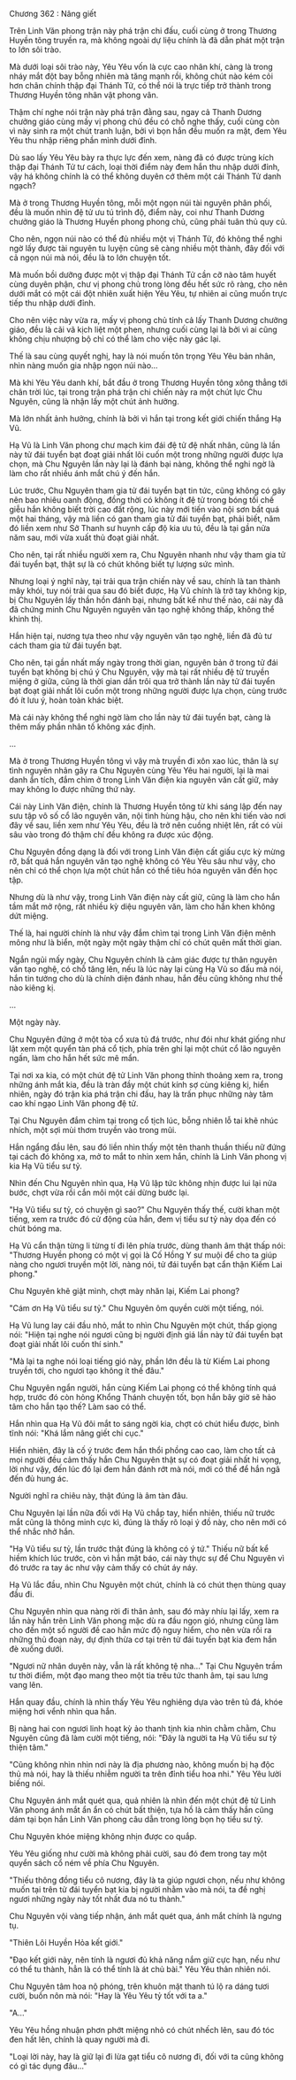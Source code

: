 




Chương 362 : Nâng giết


Trên Linh Văn phong trận này phá trận chi đấu, cuối cùng ở trong Thương Huyền tông truyền ra, mà không ngoài dự liệu chính là đã dẫn phát một trận to lớn sôi trào.

Mà dưới loại sôi trào này, Yêu Yêu vốn là cực cao nhân khí, càng là trong nháy mắt đột bay bỗng nhiên mà tăng mạnh rồi, không chút nào kém cỏi hơn chân chính thập đại Thánh Tử, có thể nói là trực tiếp trở thành trong Thương Huyền tông nhân vật phong vân.

Thậm chí nghe nói trận này phá trận đằng sau, ngay cả Thanh Dương chưởng giáo cùng mấy vị phong chủ đều có chỗ nghe thấy, cuối cùng còn vì này sinh ra một chút tranh luận, bởi vì bọn hắn đều muốn ra mặt, đem Yêu Yêu thu nhập riêng phần mình dưới đỉnh.

Dù sao lấy Yêu Yêu bày ra thực lực đến xem, nàng đã có được trùng kích thập đại Thánh Tử tư cách, loại thời điểm này đem hắn thu nhập dưới đỉnh, vậy há không chính là có thể không duyên cớ thêm một cái Thánh Tử danh ngạch?

Mà ở trong Thương Huyền tông, mỗi một ngọn núi tài nguyên phân phối, đều là muốn nhìn đệ tử ưu tú trình độ, điểm này, coi như Thanh Dương chưởng giáo là Thương Huyền phong phong chủ, cũng phải tuân thủ quy củ.

Cho nên, ngọn núi nào có thể đủ nhiều một vị Thánh Tử, đó không thể nghi ngờ lấy được tài nguyên tu luyện cũng sẽ càng nhiều một thành, đây đối với cả ngọn núi mà nói, đều là to lớn chuyện tốt.

Mà muốn bồi dưỡng được một vị thập đại Thánh Tử cần cỡ nào tâm huyết cùng duyên phận, chư vị phong chủ trong lòng đều hết sức rõ ràng, cho nên dưới mắt có một cái đột nhiên xuất hiện Yêu Yêu, tự nhiên ai cũng muốn trực tiếp thu nhập dưới đỉnh.

Cho nên việc này vừa ra, mấy vị phong chủ tính cả lấy Thanh Dương chưởng giáo, đều là cãi vã kịch liệt một phen, nhưng cuối cùng lại là bởi vì ai cũng không chịu nhượng bộ chỉ có thể làm cho việc này gác lại.

Thế là sau cùng quyết nghị, hay là nói muốn tôn trọng Yêu Yêu bản nhân, nhìn nàng muốn gia nhập ngọn núi nào...

Mà khi Yêu Yêu danh khí, bắt đầu ở trong Thương Huyền tông xông thẳng tới chân trời lúc, tại trong trận phá trận chi chiến này ra một chút lực Chu Nguyên, cũng là nhận lấy một chút ảnh hưởng.

Mà lớn nhất ảnh hưởng, chính là bởi vì hắn tại trong kết giới chiến thắng Hạ Vũ.

Hạ Vũ là Linh Văn phong chư mạch kim đái đệ tử đệ nhất nhân, cũng là lần này tử đái tuyển bạt đoạt giải nhất lôi cuốn một trong những người được lựa chọn, mà Chu Nguyên lần này lại là đánh bại nàng, không thể nghi ngờ là làm cho rất nhiều ánh mắt chú ý đến hắn.

Lúc trước, Chu Nguyên tham gia tử đái tuyển bạt tin tức, cũng không có gây nên bao nhiêu oanh động, đồng thời có không ít đệ tử trong bóng tối chế giễu hắn không biết trời cao đất rộng, lúc này mới tiến vào nội sơn bất quá một hai tháng, vậy mà liền có gan tham gia tử đái tuyển bạt, phải biết, năm đó liền xem như Sở Thanh sư huynh cấp độ kia ưu tú, đều là tại gần nửa năm sau, mới vừa xuất thủ đoạt giải nhất.

Cho nên, tại rất nhiều người xem ra, Chu Nguyên nhanh như vậy tham gia tử đái tuyển bạt, thật sự là có chút không biết tự lượng sức mình.

Nhưng loại ý nghĩ này, tại trải qua trận chiến này về sau, chính là tan thành mây khói, tuy nói trải qua sau đó biết được, Hạ Vũ chính là trở tay không kịp, bị Chu Nguyên lấy thần hồn đánh bại, nhưng bất kể như thế nào, cái này đã đã chứng minh Chu Nguyên nguyên văn tạo nghệ không thấp, không thể khinh thị.

Hắn hiện tại, nương tựa theo như vậy nguyên văn tạo nghệ, liền đã đủ tư cách tham gia tử đái tuyển bạt.

Cho nên, tại gần nhất mấy ngày trong thời gian, nguyên bản ở trong tử đái tuyển bạt không bị chú ý Chu Nguyên, vậy mà tại rất nhiều đệ tử truyền miệng ở giữa, cũng là thời gian dần trôi qua trở thành lần này tử đái tuyển bạt đoạt giải nhất lôi cuốn một trong những người được lựa chọn, cùng trước đó ít lưu ý, hoàn toàn khác biệt.

Mà cái này không thể nghi ngờ làm cho lần này tử đái tuyển bạt, càng là thêm mấy phần nhân tố không xác định.

...

Mà ở trong Thương Huyền tông vì vậy mà truyền đi xôn xao lúc, thân là sự tình nguyên nhân gây ra Chu Nguyên cùng Yêu Yêu hai người, lại là mai danh ẩn tích, đắm chìm ở trong Linh Văn điện kia nguyên văn cất giữ, mảy may không lo được những thứ này.

Cái này Linh Văn điện, chính là Thương Huyền tông từ khi sáng lập đến nay sưu tập vô số cổ lão nguyên văn, nội tình hùng hậu, cho nên khi tiến vào nơi đây về sau, liền xem như Yêu Yêu, đều là trở nên cuồng nhiệt lên, rất có vùi sâu vào trong đó thậm chí đều không ra được xúc động.

Chu Nguyên đồng dạng là đối với trong Linh Văn điện cất giấu cực kỳ mừng rỡ, bất quá hắn nguyên văn tạo nghệ không có Yêu Yêu sâu như vậy, cho nên chỉ có thể chọn lựa một chút hắn có thể tiêu hóa nguyên văn đến học tập.

Nhưng dù là như vậy, trong Linh Văn điện này cất giữ, cũng là làm cho hắn tầm mắt mở rộng, rất nhiều kỳ diệu nguyên văn, làm cho hắn khen không dứt miệng.

Thế là, hai người chính là như vậy đắm chìm tại trong Linh Văn điện mênh mông như là biển, một ngày một ngày thậm chí có chút quên mất thời gian.

Ngắn ngủi mấy ngày, Chu Nguyên chính là cảm giác được tự thân nguyên văn tạo nghệ, có chỗ tăng lên, nếu là lúc này lại cùng Hạ Vũ so đấu mà nói, hắn tin tưởng cho dù là chính diện đánh nhau, hắn đều cũng không như thế nào kiêng kị.

...

Một ngày này.

Chu Nguyên đứng ở một tòa cổ xưa tủ đá trước, như đói như khát giống như lật xem một quyển tàn phá cổ tịch, phía trên ghi lại một chút cổ lão nguyên ngấn, làm cho hắn hết sức mê mẩn.

Tại nơi xa kia, có một chút đệ tử Linh Văn phong thỉnh thoảng xem ra, trong những ánh mắt kia, đều là tràn đầy một chút kính sợ cùng kiêng kị, hiển nhiên, ngày đó trận kia phá trận chi đấu, hay là trấn phục những này tâm cao khí ngạo Linh Văn phong đệ tử.

Tại Chu Nguyên đắm chìm tại trong cổ tịch lúc, bỗng nhiên lỗ tai khẽ nhúc nhích, một sợi mùi thơm truyền vào trong mũi.

Hắn ngẩng đầu lên, sau đó liền nhìn thấy một tên thanh thuần thiếu nữ đứng tại cách đó không xa, mở to mắt to nhìn xem hắn, chính là Linh Văn phong vị kia Hạ Vũ tiểu sư tỷ.

Nhìn đến Chu Nguyên nhìn qua, Hạ Vũ lập tức không nhịn được lui lại nửa bước, chợt vừa rồi cắn môi một cái dừng bước lại.

"Hạ Vũ tiểu sư tỷ, có chuyện gì sao?" Chu Nguyên thấy thế, cười khan một tiếng, xem ra trước đó cử động của hắn, đem vị tiểu sư tỷ này dọa đến có chút bóng ma.

Hạ Vũ cẩn thận từng li từng tí đi lên phía trước, dùng thanh âm thật thấp nói: "Thương Huyền phong có một vị gọi là Cố Hồng Y sư muội để cho ta giúp nàng cho ngươi truyền một lời, nàng nói, tử đái tuyển bạt cẩn thận Kiếm Lai phong."

Chu Nguyên khẽ giật mình, chợt mày nhăn lại, Kiếm Lai phong?

"Cám ơn Hạ Vũ tiểu sư tỷ." Chu Nguyên ôm quyền cười một tiếng, nói.

Hạ Vũ lung lay cái đầu nhỏ, mắt to nhìn Chu Nguyên một chút, thấp giọng nói: "Hiện tại nghe nói ngươi cũng bị người định giá lần này tử đái tuyển bạt đoạt giải nhất lôi cuốn thí sinh."

"Mà lại ta nghe nói loại tiếng gió này, phần lớn đều là từ Kiếm Lai phong truyền tới, cho ngươi tạo không ít thế đâu."

Chu Nguyên ngẩn người, hắn cùng Kiếm Lai phong có thể không tính quá hợp, trước đó còn hỏng Khổng Thánh chuyện tốt, bọn hắn bây giờ sẽ hảo tâm cho hắn tạo thế? Làm sao có thể.

Hắn nhìn qua Hạ Vũ đôi mắt to sáng ngời kia, chợt có chút hiểu được, bình tĩnh nói: "Khá lắm nâng giết chi cục."

Hiển nhiên, đây là cố ý trước đem hắn thổi phồng cao cao, làm cho tất cả mọi người đều cảm thấy hắn Chu Nguyên thật sự có đoạt giải nhất hi vọng, lời như vậy, đến lúc đó lại đem hắn đánh rớt mà nói, mới có thể để hắn ngã đến đủ hung ác.

Người nghĩ ra chiêu này, thật đúng là âm tàn đâu.

Chu Nguyên lại lần nữa đối với Hạ Vũ chắp tay, hiển nhiên, thiếu nữ trước mắt cũng là thông minh cực kì, đúng là thấy rõ loại ý đồ này, cho nên mới có thể nhắc nhở hắn.

"Hạ Vũ tiểu sư tỷ, lần trước thật đúng là không có ý tứ." Thiếu nữ bất kể hiềm khích lúc trước, còn vì hắn mật báo, cái này thực sự để Chu Nguyên vì đó trước ra tay ác như vậy cảm thấy có chút áy náy.

Hạ Vũ lắc đầu, nhìn Chu Nguyên một chút, chính là có chút thẹn thùng quay đầu đi.

Chu Nguyên nhìn qua nàng rời đi thân ảnh, sau đó mày nhíu lại lấy, xem ra lần này hắn trên Linh Văn phong mặc dù ra đầu ngọn gió, nhưng cũng làm cho đến một số người đề cao hắn mức độ nguy hiểm, cho nên vừa rồi ra những thủ đoạn này, dự định thừa cơ tại trên tử đái tuyển bạt kia đem hắn đè xuống dưới.

"Ngươi nữ nhân duyên này, vẫn là rất không tệ nha..." Tại Chu Nguyên trầm tư thời điểm, một đạo mang theo một tia trêu tức thanh âm, tại sau lưng vang lên.

Hắn quay đầu, chính là nhìn thấy Yêu Yêu nghiêng dựa vào trên tủ đá, khóe miệng hơi vểnh nhìn qua hắn.

Bị nàng hai con ngươi linh hoạt kỳ ảo thanh tịnh kia nhìn chằm chằm, Chu Nguyên cũng đã làm cười một tiếng, nói: "Đây là người ta Hạ Vũ tiểu sư tỷ thiện tâm."

"Cũng không nhìn nhìn nơi này là địa phương nào, không muốn bị hạ độc thủ mà nói, hay là thiếu nhiễm người ta trên đỉnh tiểu hoa nhi." Yêu Yêu lười biếng nói.

Chu Nguyên ánh mắt quét qua, quả nhiên là nhìn đến một chút đệ tử Linh Văn phong ánh mắt ẩn ẩn có chút bất thiện, tựa hồ là cảm thấy hắn cũng dám tại bọn hắn Linh Văn phong câu dẫn trong lòng bọn họ tiểu sư tỷ.

Chu Nguyên khóe miệng không nhịn được co quắp.

Yêu Yêu giống như cười mà không phải cười, sau đó đem trong tay một quyển sách cổ ném về phía Chu Nguyên.

"Thiếu thông đồng tiểu cô nương, đây là ta giúp ngươi chọn, nếu như không muốn tại trên tử đái tuyển bạt kia bị người nhằm vào mà nói, ta đề nghị ngươi những ngày này tốt nhất đưa nó tu thành."

Chu Nguyên vội vàng tiếp nhận, ánh mắt quét qua, ánh mắt chính là ngưng tụ.

"Thiên Lôi Huyền Hỏa kết giới."

"Đạo kết giới này, nên tính là ngươi đủ khả năng nắm giữ cực hạn, nếu như có thể tu thành, hẳn là có thể tính là át chủ bài." Yêu Yêu thản nhiên nói.

Chu Nguyên tâm hoa nộ phóng, trên khuôn mặt thanh tú lộ ra dáng tươi cười, buồn nôn mà nói: "Hay là Yêu Yêu tỷ tốt với ta a."

"A..."

Yêu Yêu hồng nhuận phơn phớt miệng nhỏ có chút nhếch lên, sau đó tóc đen hất lên, chính là quay người mà đi.

"Loại lời này, hay là giữ lại đi lừa gạt tiểu cô nương đi, đối với ta cũng không có gì tác dụng đâu..."




